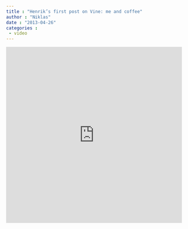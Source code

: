 ```yaml
---
title : "Henrik’s first post on Vine: me and coffee"
author : "Niklas"
date : "2013-04-26"
categories : 
 - video
---
```


<iframe width="480px" height="480px" src="http://seenive.com/v/939492100129603584/embed" frameborder="0"></iframe>
